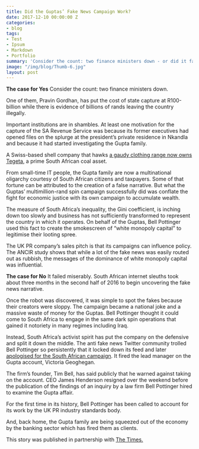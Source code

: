 ```yaml
---
title: Did the Guptas’ Fake News Campaign Work?
date: 2017-12-10 00:00:00 Z
categories:
- blog
tags:
- Test
- Ipsum
- Markdown
- Portfolio
summary: 'Consider the count: two finance ministers down - or did it fail miserably?'
image: "/img/blog/Thumb-6.jpg"
layout: post
---
```


**The case for Yes**
Consider the count: two finance ministers down.

One of them, Pravin Gordhan, has put the cost of state capture at R100-billion while there is evidence of billions of rands leaving the country illegally.

Important institutions are in shambles. At least one motivation for the capture of the SA Revenue Service was because its former executives had opened files on the splurge at the president’s private residence in Nkandla and because it had started investigating the Gupta family.

A Swiss-based shell company that hawks <a href="https://www.timeslive.co.za/sunday-times/business/2017-08-24-guptas-bail-out-of-another-sa-business/">a gaudy clothing range now owns Tegeta</a>, a prime South African coal asset.

From small-time IT people, the Gupta family are now a multinational oligarchy courtesy of South African citizens and taxpayers.  Some of that fortune can be attributed to the creation of a false narrative. But what the Guptas’ multimillion-rand spin campaign successfully did was conflate the fight for economic justice with its own campaign to accumulate wealth.

The measure of South Africa’s inequality, the Gini coefficient, is inching down too slowly and business has not sufficiently transformed to represent the country in which it operates. On behalf of the Guptas, Bell Pottinger used this fact to create the smokescreen of “white monopoly capital” to legitimise their looting spree.

The UK PR company’s sales pitch is that its campaigns can influence policy. The ANCIR study shows that while a lot of the fake news was easily routed out as rubbish, the messages of the dominance of white monopoly capital was influential.

**The case for No**
It failed miserably. South African internet sleuths took about three months in the second half of 2016 to begin uncovering the fake news narrative.

Once the robot was discovered, it was simple to spot the fakes because their creators were sloppy. The campaign became a national joke and a massive waste of money for the Guptas. Bell Pottinger thought it could come to South Africa to engage in the same dark spin operations that gained it notoriety in many regimes including Iraq.

Instead, South Africa’s activist spirit has put the company on the defensive and split it down the middle. The anti fake news Twitter community trolled Bell Pottinger so persistently that it locked down its feed and later <a href="https://www.timeslive.co.za/sunday-times/opinion-and-analysis/2017-08-02-fact-vs-fiction-how-bell-pottinger-and-atul-gupta-spun-the-bbc/">apologised for the South African campaign</a>. It fired the lead manager on the Gupta account, Victoria Geoghegan.

The firm’s founder, Tim Bell, has said publicly that he warned against taking on the account. CEO James Henderson resigned over the weekend before the publication of the findings of an inquiry by a law firm Bell Pottinger hired to examine the Gupta affair.

For the first time in its history, Bell Pottinger has been called to account for its work by the UK PR industry standards body.

And, back home, the Gupta family are being squeezed out of the economy by the banking sector which has fired them as clients.

This story was published in partnership with <a href="https://www.timeslive.co.za/news/south-africa/2017-09-04-analysis--so-did-the-gupta-familys-fake-news-campaign-work/">The Times.</a>